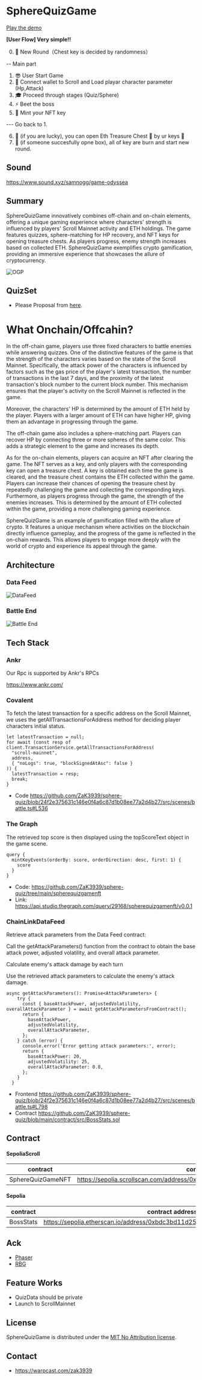 # SphereQuizGame

[Play the demo](https://sphere-quiz.vercel.app/)

**[User Flow] Very simple!!**

0. 🎁 New Round（Chest key is decided by randomness）

-- Main part

1. 😎 User Start Game
2. 👛 Connect wallet to Scroll and Load playar character parameter (Hp,Attack)
3. 🎓 Proceed through stages (Quiz/Sphere)
4. ⚡️ Beet the boss
5. 🔑 Mint your NFT key

--- Go back to 1.

6. 🎉 (if you are lucky), you can open Eth Treasure Chest 🎁 by ur keys 🔑
7. 🏯 (if someone succesfully opne box), all of key are burn and start new round.

## Sound

https://www.sound.xyz/samnogg/game-odyssea

## Summary

SphereQuizGame innovatively combines off-chain and on-chain elements, offering a unique gaming experience where characters' strength is influenced by players' Scroll Mainnet activity and ETH holdings. The game features quizzes, sphere-matching for HP recovery, and NFT keys for opening treasure chests. As players progress, enemy strength increases based on collected ETH. SphereQuizGame exemplifies crypto gamification, providing an immersive experience that showcases the allure of cryptocurrency.

![OGP](quizPart.png)

## QuizSet

- Please Proposal from [here](https://forms.gle/AUJ8YaX9wsexi8ie7).

# What Onchain/Offcahin?

In the off-chain game, players use three fixed characters to battle enemies while answering quizzes. One of the distinctive features of the game is that the strength of the characters varies based on the state of the Scroll Mainnet. Specifically, the attack power of the characters is influenced by factors such as the gas price of the player's latest transaction, the number of transactions in the last 7 days, and the proximity of the latest transaction's block number to the current block number. This mechanism ensures that the player's activity on the Scroll Mainnet is reflected in the game.

Moreover, the characters' HP is determined by the amount of ETH held by the player. Players with a larger amount of ETH can have higher HP, giving them an advantage in progressing through the game.

The off-chain game also includes a sphere-matching part. Players can recover HP by connecting three or more spheres of the same color. This adds a strategic element to the game and increases its depth.

As for the on-chain elements, players can acquire an NFT after clearing the game. The NFT serves as a key, and only players with the corresponding key can open a treasure chest. A key is obtained each time the game is cleared, and the treasure chest contains the ETH collected within the game. Players can increase their chances of opening the treasure chest by repeatedly challenging the game and collecting the corresponding keys. Furthermore, as players progress through the game, the strength of the enemies increases. This is determined by the amount of ETH collected within the game, providing a more challenging gaming experience.

SphereQuizGame is an example of gamification filled with the allure of crypto. It features a unique mechanism where activities on the blockchain directly influence gameplay, and the progress of the game is reflected in the on-chain rewards. This allows players to engage more deeply with the world of crypto and experience its appeal through the game.

## Architecture

### Data Feed

![DataFeed](dataFeed.png)

### Battle End

![Battle End](battleEnd.png)

## Tech Stack

### Ankr

Our Rpc is supported by Ankr's RPCs

https://www.ankr.com/

### Covalent

To fetch the latest transaction for a specific address on the Scroll Mainnet, we uses the getAllTransactionsForAddress method for deciding player characters initial status.

```
let latestTransaction = null;
for await (const resp of client.TransactionService.getAllTransactionsForAddress(
  "scroll-mainnet",
  address,
  { "noLogs": true, "blockSignedAtAsc": false }
)) {
  latestTransaction = resp;
  break;
}
```

- Code
  https://github.com/ZaK3939/sphere-quiz/blob/24f2e375631c146e0f4a6c87d1b08ee77a2d4b27/src/scenes/battle.ts#L536

### The Graph

The retrieved top score is then displayed using the topScoreText object in the game scene.

```
query {
  mintKeyEvents(orderBy: score, orderDirection: desc, first: 1) {
    score
  }
}
```

- Code: https://github.com/ZaK3939/sphere-quiz/tree/main/spherequizgamenft
- Link: https://api.studio.thegraph.com/query/29168/spherequizgamenft/v0.0.1

### ChainLinkDataFeed

Retrieve attack parameters from the Data Feed contract:

Call the getAttackParameters() function from the contract to obtain the base attack power, adjusted volatility, and overall attack parameter.

Calculate enemy's attack damage by each turn

Use the retrieved attack parameters to calculate the enemy's attack damage.

```
async getAttackParameters(): Promise<AttackParameters> {
    try {
      const { baseAttackPower, adjustedVolatility, overallAttackParameter } = await getAttackParametersFromContract();
      return {
        baseAttackPower,
        adjustedVolatility,
        overallAttackParameter,
      };
    } catch (error) {
      console.error('Error getting attack parameters:', error);
      return {
        baseAttackPower: 20,
        adjustedVolatility: 25,
        overallAttackParameter: 0.8,
      };
    }
  }
```

- Frontend https://github.com/ZaK3939/sphere-quiz/blob/24f2e375631c146e0f4a6c87d1b08ee77a2d4b27/src/scenes/battle.ts#L798
- Contract https://github.com/ZaK3939/sphere-quiz/blob/main/contract/src/BossStats.sol

## Contract

#### SepoliaScroll

| contract          | contract address                                                                  |
| ----------------- | --------------------------------------------------------------------------------- |
| SphereQuizGameNFT | https://sepolia.scrollscan.com/address/0x82845dfa6d2185547480372eedf213d4c2976da3 |

#### Sepolia

| contract  | contract address                                                                |
| --------- | ------------------------------------------------------------------------------- |
| BossStats | https://sepolia.etherscan.io/address/0xbdc3bd11d25dba5427ef3e7a072cdece99caf001 |

## Ack

- [Phaser](https://phaser.io/)
- [RBG](https://github.com/Osmose/RBG/)

## Feature Works

- QuizData should be private
- Launch to ScrollMainnet

## License

SphereQuizGame is distributed under the [MIT No Attribution license](LICENSE).

## Contact

- https://warpcast.com/zak3939
